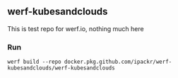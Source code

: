 ## werf-kubesandclouds

This is test repo for werf.io, nothing much here

### Run

```
werf build --repo docker.pkg.github.com/ipackr/werf-kubesandclouds/werf-kubesandclouds
```
